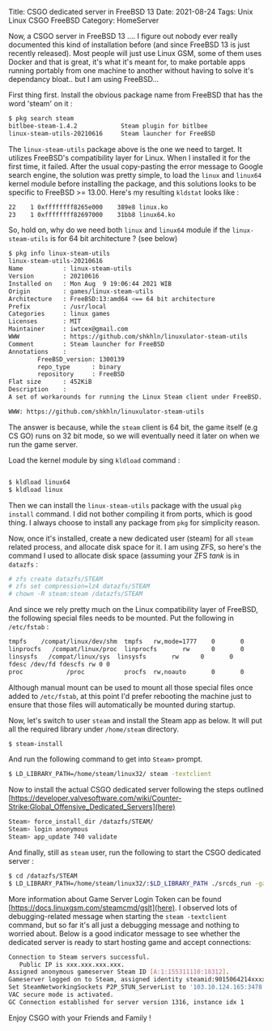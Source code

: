 Title: CSGO dedicated server in FreeBSD 13
Date: 2021-08-24
Tags: Unix Linux CSGO FreeBSD
Category: HomeServer

Now, a CSGO server in FreeBSD 13 ....
I figure out nobody ever really documented this kind of installation before (and since FreeBSD 13 is just recently released). Most people will just use Linux GSM, some of them uses Docker and that is great, it's what it's meant for, to make portable apps running portably from one machine to another without having to solve it's dependancy bloat.. but I am using FreeBSD...


First thing first. Install the obvious package name from FreeBSD that has the word 'steam' on it :

```bash
$ pkg search steam
bitlbee-steam-1.4.2            Steam plugin for bitlbee
linux-steam-utils-20210616     Steam launcher for FreeBSD

```

The `linux-steam-utils` package above is the one we need to target. It utilizes FreeBSD's compatibility layer for Linux. When I installed it for the first time, it failed. After the usual copy-pasting the error message to Google search engine, the solution was pretty simple, to load the `linux` and `linux64` kernel module before installing the package, and this solutions looks to be specific to FreeBSD >= 13.00. Here's my resulting `kldstat` looks like :

```bash
22    1 0xffffffff8265e000    389e8 linux.ko
23    1 0xffffffff82697000    31bb8 linux64.ko

```

So, hold on, why do we need both `linux` and `linux64` module if the `linux-steam-utils` is for 64 bit architecture ? (see below)
```bash
$ pkg info linux-steam-utils
linux-steam-utils-20210616
Name           : linux-steam-utils
Version        : 20210616
Installed on   : Mon Aug  9 19:06:44 2021 WIB
Origin         : games/linux-steam-utils
Architecture   : FreeBSD:13:amd64 <== 64 bit architecture
Prefix         : /usr/local
Categories     : linux games
Licenses       : MIT
Maintainer     : iwtcex@gmail.com
WWW            : https://github.com/shkhln/linuxulator-steam-utils
Comment        : Steam launcher for FreeBSD
Annotations    :
        FreeBSD_version: 1300139
        repo_type      : binary
        repository     : FreeBSD
Flat size      : 452KiB
Description    :
A set of workarounds for running the Linux Steam client under FreeBSD.

WWW: https://github.com/shkhln/linuxulator-steam-utils
```

The answer is because, while the `steam` client is 64 bit, the game itself (e.g CS GO) runs on 32 bit mode, so we will eventually need it later on when we run the game server.

Load the kernel module by sing `kldload` command :

```bash

$ kldload linux64
$ kldload linux 
```

Then we can install the `linux-steam-utils` package with the usual `pkg install` command. I did not bother compiling it from ports, which is good thing. I always choose to install any package from `pkg` for simplicity reason.

Now, once it's installed, create a new dedicated user (steam) for all `steam` related process, and allocate disk space for it. I am using ZFS, so here's the command I used to allocate disk space (assuming your ZFS *tank* is in `datazfs` :

```bash
# zfs create datazfs/STEAM
# zfs set compression=lz4 datazfs/STEAM
# chown -R steam:steam /datazfs/STEAM

```
And since we rely pretty much on the Linux compatibility layer of FreeBSD, the following special files needs to be mounted. Put the following in `/etc/fstab` :

```bash
tmpfs    /compat/linux/dev/shm  tmpfs   rw,mode=1777    0       0
linprocfs   /compat/linux/proc  linprocfs       rw      0       0
linsysfs   /compat/linux/sys  linsysfs       rw      0       0
fdesc /dev/fd fdescfs rw 0 0
proc            /proc           procfs  rw,noauto       0       0


```

Although manual mount can be used to mount all those special files once added to `/etc/fstab`, at this point I'd prefer rebooting the machine just to ensure that those files will automatically be mounted during startup.

Now, let's switch to user `steam`  and install the Steam app as below. It will put all the required library under `/home/steam` directory.

```bash
$ steam-install

```

And run the following command to get into `Steam>` prompt.

```bash
$ LD_LIBRARY_PATH=/home/steam/linux32/ steam -textclient
```

Now to install the actual CSGO dedicated server following the steps outlined [https://developer.valvesoftware.com/wiki/Counter-Strike:Global_Offensive_Dedicated_Servers](here)

```bash
Steam> force_install_dir /datazfs/STEAM/
Steam> login anonymous
Steam> app_update 740 validate
```

And finally, still as `steam` user, run the following to start the CSGO dedicated server :

```bash
$ cd /datazfs/STEAM
$ LD_LIBRARY_PATH=/home/steam/linux32/:$LD_LIBRARY_PATH ./srcds_run -game csgo -console -usercon +game_type 0 +maxplayers 8 +game_mode 0 +mapgroup mg_active +map de_dust2 +sv_setsteamaccount [Game Server Login Token] -autoupdate

```

More information about Game Server Login Token can be found [https://docs.linuxgsm.com/steamcmd/gslt](here).
I observed lots of debugging-related message when starting the `steam -textclient` command, but so far it's all just a debugging message and nothing to worried about. Below is a good indicator message to see whether the dedicated server is ready to start hosting game and accept connections:

```bash
Connection to Steam servers successful.
   Public IP is xxx.xxx.xxx.xxx.
Assigned anonymous gameserver Steam ID [A:1:155311110:18312].
Gameserver logged on to Steam, assigned identity steamid:9015064214xxxxxxx
Set SteamNetworkingSockets P2P_STUN_ServerList to '103.10.124.165:3478' as per SteamNetworkingSocketsSerialized
VAC secure mode is activated.
GC Connection established for server version 1316, instance idx 1

```


Enjoy CSGO with your Friends and Family !
